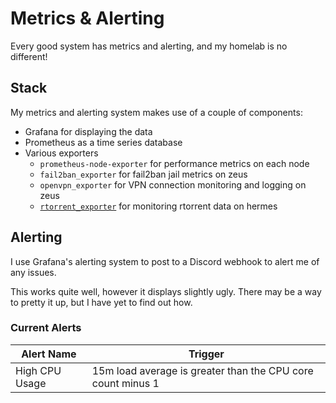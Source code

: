 # Metrics & Alerting

Every good system has metrics and alerting, and my homelab is no different!

## Stack

My metrics and alerting system makes use of a couple of components:

- Grafana for displaying the data
- Prometheus as a time series database
- Various exporters
    - `prometheus-node-exporter` for performance metrics on each node
    - `fail2ban_exporter` for fail2ban jail metrics on zeus
    - `openvpn_exporter` for VPN connection monitoring and logging on zeus
    - [`rtorrent_exporter`](https://github.com/mdlayher/rtorrent_exporter.git) for monitoring rtorrent data on hermes

## Alerting

I use Grafana's alerting system to post to a Discord webhook to alert me of any issues.

This works quite well, however it displays slightly ugly. There may be a way to pretty it up, but I have
yet to find out how.

### Current Alerts

| Alert Name | Trigger |
| ---------- | ------- |
| High CPU Usage | 15m load average is greater than the CPU core count minus 1 |
